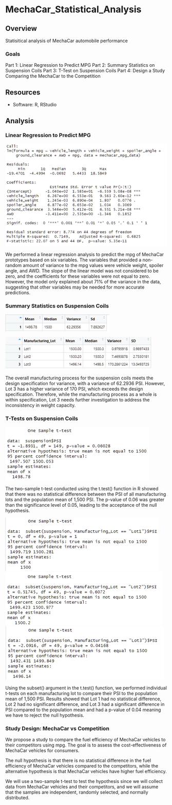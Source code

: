 # MechaCar_Statistical_Analysis

## Overview
Statisitical analysis of MechaCar automobile performance

### Goals
Part 1: Linear Regression to Predict MPG
Part 2: Summary Statistics on Suspension Coils
Part 3: T-Test on Suspension Coils
Part 4: Design a Study Comparing the MechaCar to the Competition

## Resources
- Software: R, RStudio

## Analysis
### Linear Regression to Predict MPG
![Lin_reg_pred_mpg.png](screenshots/linear_regression_pred_mpg.png)

We performed a linear regression analysis to predict the mpg of MechaCar prototypes based on six variables. The variables that provided a non-random amount of variance to the mpg values were vehicle weight, spoiler angle, and AWD. The slope of the linear model was not considered to be zero, and the coefficients for these variables were not equal to zero. However, the model only explained about 71% of the variance in the data, suggesting that other variables may be needed for more accurate predictions.

### Summary Statistics on Suspension Coils
![tot_sum](screenshots/tot_sum.png)

![lot_sum](screenshots/lot_sum.png)

The overall manufacturing process for the suspension coils meets the design specification for variance, with a variance of 62.2936 PSI. However, Lot 3 has a higher variance of 170 PSI, which exceeds the design specification. Therefore, while the manufacturing process as a whole is within specification, Lot 3 needs further investigation to address the inconsistency in weight capacity.

### T-Tests on Suspension Coils
![tot_t_test](screenshots/tot_t_test.png)

The two-sample t-test conducted using the t.test() function in R showed that there was no statistical difference between the PSI of all manufacturing lots and the population mean of 1,500 PSI. The p-value of 0.06 was greater than the significance level of 0.05, leading to the acceptance of the null hypothesis.

![lot1_ttest](screenshots/lot1_t_test.png)
![lot2_ttest](screenshots/lot2_t_test.png)
![lot3_ttest](screenshots/lot3_t_test.png)

Using the subset() argument in the t.test() function, we performed individual t-tests on each manufacturing lot to compare their PSI to the population mean of 1,500 PSI. Results showed that Lot 1 had no statistical difference, Lot 2 had no significant difference, and Lot 3 had a significant difference in PSI compared to the population mean and had a p-value of 0.04 meaning we have to reject the null hypothesis.

### Study Design: MechaCar vs Competition
We propose a study to compare the fuel efficiency of MechaCar vehicles to their competitors using mpg. The goal is to assess the cost-effectiveness of MechaCar vehicles for consumers.

The null hypothesis is that there is no statistical difference in the fuel efficiency of MechaCar vehicles compared to the competitors, while the alternative hypothesis is that MechaCar vehicles have higher fuel efficiency.

We will use a two-sample t-test to test the hypothesis since we will collect data from MechaCar vehicles and their competitors, and we will assume that the samples are independent, randomly selected, and normally distributed.


